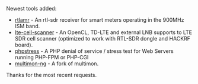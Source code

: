 Newest tools added: 

* [rtlamr](https://github.com/bemasher/rtlamr) - An rtl-sdr receiver for smart meters operating in the 900MHz ISM band.
* [lte-cell-scanner](https://github.com/JiaoXianjun/LTE-Cell-Scanner) - An OpenCL, TD-LTE and external LNB supports to LTE SDR cell scanner (optimized to work with RTL-SDR dongle and HACKRF board).
* [phpstress](https://github.com/nightlionsecurity/phpstress) - A PHP denial of service / stress test for Web Servers running PHP-FPM or PHP-CGI
* [multimon-ng](https://github.com/EliasOenal/multimon-ng) - A fork of multimon.


Thanks for the most recent requests.
